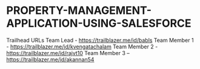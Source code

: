 # PROPERTY-MANAGEMENT-APPLICATION-USING-SALESFORCE

Trailhead URLs
Team Lead - https://trailblazer.me/id/babls
Team Member 1 - https://trailblazer.me/id/kvengatachalam
Team Member 2 - https://trailblazer.me/id/rajvt10
Team Member 3 –https://trailblazer.me/id/akannan54
